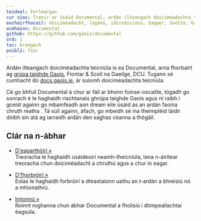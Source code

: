 ```yaml
---
teideal: Forléargas
cur síos: Treoir ar úsáid Documental, ardán ilteangach doiciméadachta teicniúla
eochairfhocail: doiciméadacht, logánú, idirnáisiúnú, Sapper, Svelte, Gaois, Fiontar & Scoil na Gaeilge, DCU
acmhainn: Documental 
github: https://github.com/gaois/documental
ord: 1
toc: bréagach
poiblí: fíor
---
```


Ardán ilteangach doiciméadachta teicniúla is ea Documental, arna fhorbairt ag [grúpa taighde Gaois](https://www.gaois.ie/ga/), Fiontar & Scoil na Gaeilge, DCU. Tugann sé cumhacht do [docs.gaois.ie](https://docs.gaois.ie), ár suíomh doiciméadachta teicniúla. 

Cé go bhfuil Documental á chur ar fáil ar bhonn foinse-oscailte, tógadh go sonrach é le haghaidh riachtanais ghrúpa taighde Gaois agus ní raibh i gceist againn go mbainfeadh aon dream eile úsáid as an ardán faoina chruth reatha . Tá súil againn, áfach, go mbeidh sé ina theimpléid láidir dóibh sin atá ag iarraidh ardán den saghas céanna a thógáil.  

## Clár na n-ábhar

- [D'eagarthóirí »](../eagarthóirí)  
Treoracha le haghaidh úsáideoirí neamh-theicniúla, lena n-áirítear treoracha chun doiciméadacht a chruthú agus a chur in eagar. 

- [D'fhorbróirí »](../forbróirí)  
Eolas le haghaidh forbróirí a dteastaíonn uathu an t-ardán a bhreisiú nó a mhionathrú.

- [Imlonnú »](../imlonnú)  
Roinnt roghanna chun ábhar Documental a fhoilsiú i dtimpeallachtaí éagsúla.
